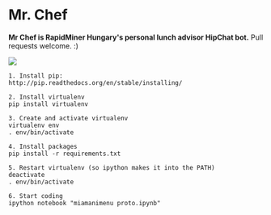 # Mr. Chef

**Mr Chef is RapidMiner Hungary's personal lunch advisor HipChat bot.**
Pull requests welcome. :)

![](https://upload.wikimedia.org/wikipedia/en/1/1e/SouthParkChef.png)

````
1. Install pip:
http://pip.readthedocs.org/en/stable/installing/

2. Install virtualenv
pip install virtualenv

3. Create and activate virtualenv
virtualenv env
. env/bin/activate

4. Install packages
pip install -r requirements.txt

5. Restart virtualenv (so ipython makes it into the PATH)
deactivate
. env/bin/activate

6. Start coding
ipython notebook "miamanimenu proto.ipynb"
````
